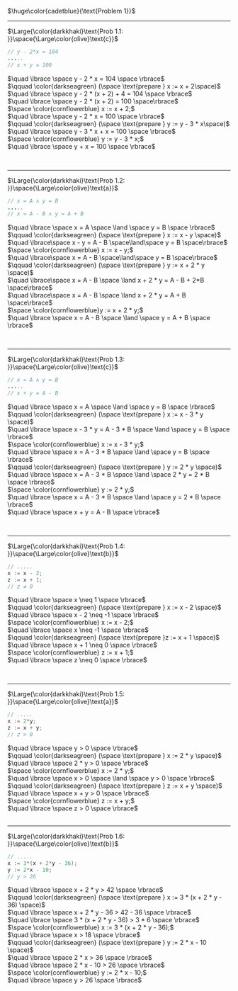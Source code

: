 $\huge\color{cadetblue}{\text{Problem 1}}$

---------------

$\Large{\color{darkkhaki}\text{Prob 1.1: }}\space{\Large\color{olive}\text{c}}$

```java
// y - 2*x = 104 
.....
// x + y = 100 
```

$\quad \lbrace \space y - 2 * x = 104 \space \rbrace$  
$\qquad \color{darkseagreen} (\space \text{prepare } x := x + 2\space)$  
$\quad \lbrace \space y - 2 * (x + 2) + 4 = 104 \space \rbrace$  
$\quad \lbrace \space y - 2 * (x + 2) = 100 \space\rbrace$  
$\space \color{cornflowerblue} x := x + 2;$  
$\quad \lbrace \space y - 2 * x = 100 \space \rbrace$  
$\qquad \color{darkseagreen} (\space \text{prepare } y := y - 3 * x\space)$  
$\quad \lbrace \space y - 3 * x + x = 100 \space \rbrace$  
$\space \color{cornflowerblue} y := y - 3 * x;$  
$\quad \lbrace \space y + x = 100 \space \rbrace$  

<br/>

---------------

$\Large{\color{darkkhaki}\text{Prob 1.2: }}\space{\Large\color{olive}\text{a}}$

```java
// x = A ∧ y = B 
.....
// x = A - B ∧ y = A + B 
```

$\quad \lbrace \space x = A \space \land \space y = B \space \rbrace$  
$\qquad \color{darkseagreen} (\space \text{prepare } x := x - y \space)$  
$\quad \lbrace\space x - y = A - B \space\land\space y = B \space\rbrace$  
$\space \color{cornflowerblue} x := x - y;$  
$\quad \lbrace\space x = A - B \space\land\space y = B \space\rbrace$  
$\qquad \color{darkseagreen} (\space \text{prepare } y := x + 2 * y \space)$  
$\quad \lbrace\space x = A - B \space \land x + 2 * y = A - B + 2*B \space\rbrace$  
$\quad \lbrace\space x = A - B \space \land x + 2 * y = A + B \space\rbrace$  
$\space \color{cornflowerblue}y := x + 2 * y;$  
$\quad \lbrace \space x = A - B \space \land \space y = A + B \space \rbrace$  

<br/>

---------------

$\Large{\color{darkkhaki}\text{Prob 1.3: }}\space{\Large\color{olive}\text{c}}$

```java
// x = A ∧ y = B 
.....
// x + y = A - B 
```

$\quad \lbrace \space x = A \space \land \space y = B \space \rbrace$  
$\qquad \color{darkseagreen} (\space \text{prepare } x := x - 3 * y \space)$  
$\quad \lbrace \space x - 3 * y = A - 3 * B \space \land \space y = B \space \rbrace$  
$\space \color{cornflowerblue} x := x - 3 * y;$  
$\quad \lbrace \space x = A - 3 * B \space \land \space y = B \space \rbrace$  
$\qquad \color{darkseagreen} (\space \text{prepare } y := 2 * y \space)$  
$\quad \lbrace \space x = A - 3 * B \space \land \space 2 * y = 2 * B \space \rbrace$  
$\space \color{cornflowerblue} y := 2 * y;$  
$\quad \lbrace \space x = A - 3 * B \space \land \space y = 2 * B \space \rbrace$  
$\quad \lbrace \space x + y = A - B \space \rbrace$  

<br/>

---------------

$\Large{\color{darkkhaki}\text{Prob 1.4: }}\space{\Large\color{olive}\text{b}}$

```java
// .....
x := x - 2;
z := x + 1;
// z ≠ 0
```

$\quad \lbrace \space x \neq 1 \space \rbrace$  
$\qquad \color{darkseagreen} (\space \text{prepare } x := x - 2 \space)$  
$\quad \lbrace \space x - 2 \neq -1 \space \rbrace$  
$\space \color{cornflowerblue} x := x - 2;$  
$\quad \lbrace \space x \neq -1 \space \rbrace$  
$\qquad \color{darkseagreen} (\space \text{prepare }z := x + 1 \space)$  
$\quad \lbrace \space x + 1 \neq 0 \space \rbrace$  
$\space \color{cornflowerblue} z := x + 1;$  
$\quad \lbrace \space z \neq 0 \space \rbrace$  

<br/>

---------------

$\Large{\color{darkkhaki}\text{Prob 1.5: }}\space{\Large\color{olive}\text{a}}$

```java
// ..... 
x := 2*y;
z := x + y;
// z > 0
```

$\quad \lbrace \space y > 0 \space \rbrace$  
$\qquad \color{darkseagreen} (\space \text{prepare } x := 2 * y \space)$  
$\quad \lbrace \space 2 * y > 0 \space \rbrace$  
$\space \color{cornflowerblue} x := 2 * y;$  
$\quad \lbrace \space x > 0 \space \land \space y > 0 \space \rbrace$  
$\qquad \color{darkseagreen} (\space \text{prepare } z := x + y \space)$  
$\quad \lbrace \space x + y > 0 \space \rbrace$  
$\space \color{cornflowerblue} z := x + y;$  
$\quad \lbrace \space z > 0 \space \rbrace$  
<br/>

---------------

$\Large{\color{darkkhaki}\text{Prob 1.6: }}\space{\Large\color{olive}\text{b}}$

```java
// .....
x := 3*(x + 2*y - 36);
y := 2*x - 10;
// y > 26
```

$\quad \lbrace \space  x + 2 * y > 42 \space \rbrace$  
$\qquad \color{darkseagreen} (\space \text{prepare } x := 3 * (x + 2 * y - 36) \space)$  
$\quad \lbrace \space  x + 2 * y - 36 > 42 - 36 \space \rbrace$  
$\quad \lbrace \space  3 * (x + 2 * y - 36) > 3 * 6 \space \rbrace$  
$\space \color{cornflowerblue} x := 3 * (x + 2 * y - 36);$  
$\quad \lbrace \space  x > 18 \space \rbrace$  
$\qquad \color{darkseagreen} (\space \text{prepare } y := 2 * x - 10 \space)$  
$\quad \lbrace \space  2 * x > 36 \space \rbrace$  
$\quad \lbrace \space  2 * x - 10 > 26 \space \rbrace$  
$\space \color{cornflowerblue} y := 2 * x - 10;$  
$\quad \lbrace \space y > 26 \space \rbrace$  

<br/>
